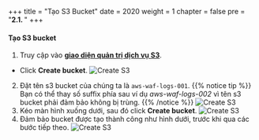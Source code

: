 +++
title = "Tạo S3 Bucket"
date = 2020
weight = 1
chapter = false
pre = "<b>2.1. </b>"
+++
#### Tạo S3 bucket

1. Truy cập vào [**giao diện quản trị dịch vụ S3**](https://s3.console.aws.amazon.com/s3/).
* Click **Create bucket**.
![Create S3](/images/2-prepare/2.1-creates3/creates3-001.png?featherlight=false&width=90pc)
2. Đặt tên s3 bucket của chúng ta là ```aws-waf-logs-001```.
{{% notice tip %}} 
Bạn có thể thay số suffix phía sau ví dụ *aws-waf-logs-002* vì tên s3 bucket phải đảm bảo không bị trùng.
{{% /notice %}}
![Create S3](/images/2-prepare/2.1-creates3/creates3-002.png?featherlight=false&width=90pc)
3. Kéo màn hình xuống dưới, sau đó click **Create bucket**.
![Create S3](/images/2-prepare/2.1-creates3/creates3-003.png?featherlight=false&width=90pc)
4. Đảm bảo bucket được tạo thành công như hình dưới, trước khi qua các bước tiếp theo.
![Create S3](/images/2-prepare/2.1-creates3/creates3-004.png?featherlight=false&width=90pc)